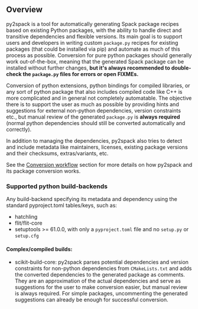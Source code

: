 ## Overview

py2spack is a tool for automatically generating Spack package recipes based on existing Python packages, with the ability to handle direct and transitive dependencies and flexible versions.
Its main goal is to support users and developers in writing custom `package.py` recipes for existing packages (that could be installed via pip) and automate as much of this process as possible. Conversion for pure python packages should generally work out-of-the-box, meaning that the generated Spack package can be installed without further changes, **but it's always recommended to double-check the `package.py` files for errors or open FIXMEs.**

Conversion of python extensions, python bindings for compiled libraries, or any sort of python package that also includes compiled code like C++ is more complicated and in general not completely automatable. The objective there is to support the user as much as possible by providing hints and suggestions for external non-python dependencies, version constraints etc., but manual review of the generated `package.py` is **always required** (normal python dependencies should still be converted automatically and correctly).

In addition to managing the dependencies, py2spack also tries to detect and include metadata like maintainers, licenses, existing package versions and their checksums, extras/variants, etc.

See the [Conversion workflow](./workflow.md) section for more details on how py2spack and its package conversion works.

### Supported python build-backends

Any build-backend specifying its metadata and dependency using the standard pyproject.toml tables/keys, such as:

- hatchling
- flit/flit-core
- setuptools >= 61.0.0, with only a `pyproject.toml` file and no `setup.py` or `setup.cfg`

#### Complex/compiled builds:

- scikit-build-core: py2spack parses potential dependencies and version constraints for non-python dependencies from `CMakeLists.txt` and adds the converted dependencies to the generated package as comments. They are an approximation of the actual dependencies and serve as suggestions for the user to make conversion easier, but manual review is always required. For simple packages, uncommenting the generated suggestions can already be enough for successful conversion.

